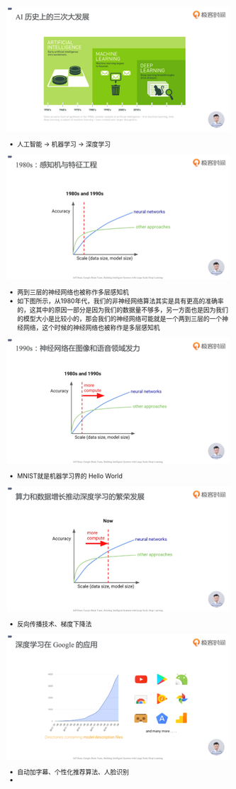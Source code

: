 ![1573045875460](assets/1573045875460.png)

- 人工智能 -> 机器学习 -> 深度学习

![1573046122547](assets/1573046122547.png)

- 两到三层的神经网络也被称作多层感知机
- 如下图所示，从1980年代，我们的非神经网络算法其实是具有更高的准确率的，这其中的原因一部分是因为我们的数据量不够多，另一方面也是因为我们的模型大小是比较小的，那会我们的神经网络可能就是一个两到三层的一个神经网络，这个时候的神经网络也被称作是多层感知机

![1573046595715](assets/1573046595715.png)

- MNIST就是机器学习界的 Hello World

![1573046722517](assets/1573046722517.png)

- 反向传播技术、梯度下降法

![1573046804659](assets/1573046804659.png)

- 自动加字幕、个性化推荐算法、人脸识别 
- 